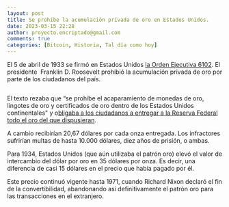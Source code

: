 ```yaml
---
layout: post
title: Se prohíbe la acumulación privada de oro en Estados Unidos.
date: 2023-03-15 22:28
author: proyecto.encriptado@gmail.com
comments: true
categories: [Bitcoin, Historia, Tal día como hoy]
---
```

<!-- wp:paragraph {"style":{"elements":{"link":{"color":{"text":"#0745e3"}}}}} -->
<p class="has-link-color">El 5 de abril de 1933 se firmó en Estados Unidos <a href="https://es.wikipedia.org/wiki/Orden_Ejecutiva_6102">la Orden Ejecutiva 6102</a>. El presidente  Franklin D. Roosevelt prohibió la acumulación privada de oro por parte de los ciudadanos del país.</p>
<!-- /wp:paragraph -->

<!-- wp:image {"id":623,"sizeSlug":"full","linkDestination":"none"} -->
<figure class="wp-block-image size-full"><img src="https://proyectobitcoin.com/wp-content/uploads/2023/03/5-de-abril-1.jpg" alt="" class="wp-image-623"/></figure>
<!-- /wp:image -->

<!-- wp:paragraph {"style":{"elements":{"link":{"color":{"text":"#0745e3"}}}}} -->
<p class="has-link-color">El texto rezaba que “se prohíbe el acaparamiento de monedas de oro, lingotes de oro y certificados de oro dentro de los Estados Unidos continentales" y o<a href="https://www.zerohedge.com/crypto/88-years-ago-today-fdr-banned-gold-will-bitcoin-ban-be-next?s=09">bligaba a los ciudadanos a entregar a la Reserva Federal todo el oro del que dispusieran</a>.</p>
<!-- /wp:paragraph -->

<!-- wp:paragraph -->
<p>A cambio recibirían 20,67 dólares por cada onza entregada. Los infractores sufrirían multas de hasta 10.000 dólares, diez años de prisión, o ambas.</p>
<!-- /wp:paragraph -->

<!-- wp:paragraph -->
<p>Para 1934, Estados Unidos (que aún utilizaba el patrón oro) elevó el valor de intercambio del dólar por oro en 35 dólares por onza. Es decir, una diferencia de casi 15 dólares en el precio que había pagado por él.</p>
<!-- /wp:paragraph -->

<!-- wp:paragraph -->
<p>Este precio continuó vigente hasta 1971, cuando Richard Nixon declaró el fin de la convertibilidad, abandonando así definitivamente el patrón oro para las transacciones en el extranjero.</p>
<!-- /wp:paragraph -->
